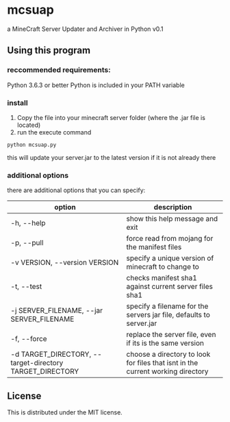 # mcsuap
a MineCraft Server Updater and Archiver in Python v0.1

## Using this program

### reccommended requirements:
  Python 3.6.3 or better
  Python is included in your PATH variable  

### install
1. Copy the file into your minecraft server folder (where the .jar file is located)
1. run the execute command
~~~~~~~~~~~~~~~~
python mcsuap.py
~~~~~~~~~~~~~~~~

this will update your server.jar to the latest version if it is not already there

### additional options
there are additional options that you can specify:

option | description
----------------- | ------------------
-h, --help |  show this help message and exit
-p, --pull |  force read from mojang for the manifest files
-v VERSION, --version VERSION |  specify a unique version of minecraft to change to
-t, --test |  checks manifest sha1 against current server files sha1
-j SERVER_FILENAME, --jar SERVER_FILENAME | specify a filename for the servers jar file, defaults to server.jar
-f, --force  |  replace the server file, even if its is the same version                          
-d TARGET_DIRECTORY, --target-directory TARGET_DIRECTORY |  choose a directory to look for files that isnt in the current working directory
## License
This is distributed under the MIT license.

